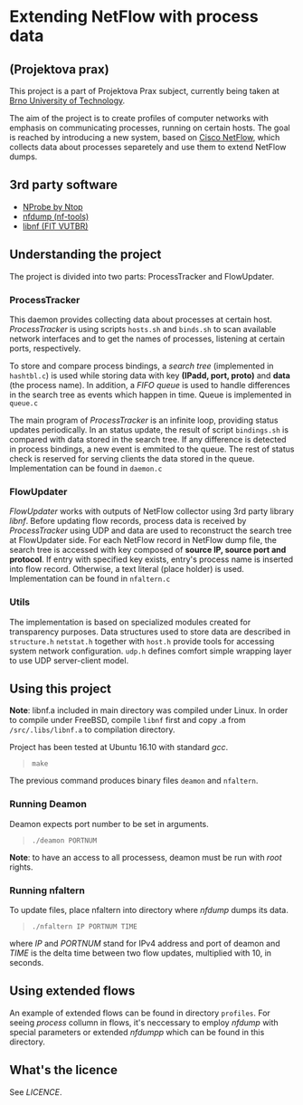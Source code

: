 # Extending NetFlow with process data
## (Projektova prax)
This project is a part of Projektova Prax subject, currently being taken at [Brno University of Technology](http://www.fit.vutbr.cz/).

The aim of the project is to create profiles of computer networks with emphasis on communicating processes, running on certain hosts. The goal is reached by introducing a new system, based on [Cisco NetFlow](https://en.wikipedia.org/wiki/NetFlow), which collects data about processes separetely and use them to extend NetFlow dumps.
## 3rd party software
* [NProbe by Ntop](http://www.ntop.org/products/netflow/nprobe/)
* [nfdump (nf-tools)](http://nfdump.sourceforge.net/)
* [libnf (FIT VUTBR)](https://github.com/VUTBR/libnf)

## Understanding the project
The project is divided into two parts: ProcessTracker and FlowUpdater. 

### ProcessTracker
This daemon provides collecting data about processes at certain host. *ProcessTracker* is using scripts `hosts.sh` and `binds.sh` to scan available network interfaces and to get the names of processes, listening at certain ports, respectively. 

To store and compare process bindings, a *search tree* (implemented in `hashtbl.c`) is used while storing data with key **(IPadd, port, proto)** and **data** (the process name). In addition, a *FIFO* *queue* is used to handle differences in the search tree as events which happen in time. Queue is implemented in `queue.c` 

The main program of *ProcessTracker* is an infinite loop, providing status updates periodically. In an status update, the result of script `bindings.sh` is compared with data stored in the search tree. If any difference is detected in process bindings, a new event is emmited to the queue. 
The rest of status check is reserved for serving clients the data stored in the queue.
Implementation can be found in `daemon.c`

### FlowUpdater

*FlowUpdater* works with outputs of NetFlow collector using 3rd party library *libnf*. Before updating flow records, process data is received by *ProcessTracker* using UDP and data are used to reconstruct the search tree at FlowUpdater side. 
For each NetFlow record in NetFlow dump file, the search tree is accessed with key composed of **source IP, source port and protocol**. If entry with specified key exists, entry's process name is inserted into flow record. Otherwise, a text literal (place holder) is used. Implementation can be found in `nfaltern.c`

### Utils
The implementation is based on specialized modules created for transparency purposes. 
Data structures used to store data are described in `structure.h`
`netstat.h` together with `host.h` provide tools for accessing system network configuration.
`udp.h` defines comfort simple wrapping layer to use UDP server-client model.




## Using this project
**Note**: libnf.a included in main directory was compiled under Linux. 
In order to compile under FreeBSD, compile `libnf` first and copy .a from
`/src/.libs/libnf.a` to compilation directory.


Project has been tested at Ubuntu 16.10 with standard *gcc*.
> `make`

The previous command produces binary files `deamon` and `nfaltern`.

### Running Deamon
Deamon expects port number to be set in arguments. 
> `./deamon PORTNUM`

**Note**: to have an access to all processess, deamon must be run with *root* rights. 

### Running nfaltern
To update files, place nfaltern into directory where *nfdump* dumps its data.
> `./nfaltern IP PORTNUM TIME`

where *IP* and *PORTNUM* stand for IPv4 address and port of deamon and *TIME* is the delta time between two flow updates, multiplied with 10, in seconds.

## Using extended flows 
An example of extended flows can be found in directory `profiles`. For seeing *process* collumn in flows, it's neccessary to employ *nfdump* with special parameters or extended *nfdumpp* which can be found in this directory.

## What's the licence
See _LICENCE_.
